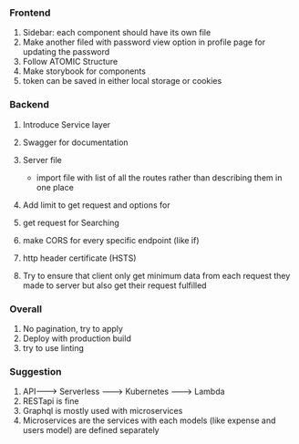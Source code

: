 ### Frontend
1. Sidebar: each component should have its own file
2.  Make another filed with password view option in profile page for updating the password
3.  Follow ATOMIC Structure
4. Make storybook for components 
5. token can be saved in either local storage or cookies
### Backend
1. Introduce Service layer
2. Swagger for documentation
3. Server file 
	- import file with list of all the routes rather than describing them in one place

1. Add limit to get request and options for 
2.  get request for Searching
3.  make CORS for every specific endpoint (like if)
4.  http header certificate (HSTS) 
5. Try to ensure that client only get minimum data from each request they made to server but also get their request fulfilled 
### Overall
1. No pagination, try to apply 
2. Deploy with production build
3. try to use linting

### Suggestion
1. API---> Serverless ---> Kubernetes ---> Lambda
2. RESTapi is fine
3. Graphql is mostly used with microservices
4. Microservices are the services with each models (like expense and users model) are defined separately  
